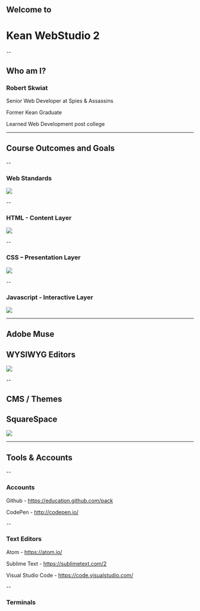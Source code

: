 ## Welcome to 
# Kean WebStudio 2

--

 
## Who am I?
### Robert Skwiat

Senior Web Developer at Spies &amp; Assassins

Former Kean Graduate

Learned Web Development post college


---

## Course Outcomes and Goals

--

### Web Standards
![](http://bukk.it/webstandards.gif)

--

### HTML - Content Layer
![](http://bukk.it/howimakeinternet.gif)

--

### CSS &ndash; Presentation Layer
![](http://bukk.it/css.gif)

--

### Javascript - Interactive Layer
![](http://bukk.it/howiwritejavascript)

---

## Adobe Muse
## WYSIWYG Editors

![](http://media3.giphy.com/media/qwYALpESkAk7u/giphy.gif)

--

## CMS / Themes
## SquareSpace

![](http://media.giphy.com/media/v0eHX3n28wvoQ/giphy.gif)

---

## Tools & Accounts

--

### Accounts

Github - https://education.github.com/pack

CodePen - http://codepen.io/

--

### Text Editors

Atom - https://atom.io/

Sublime Text - https://sublimetext.com/2

Visual Studio Code - https://code.visualstudio.com/

--

### Terminals
